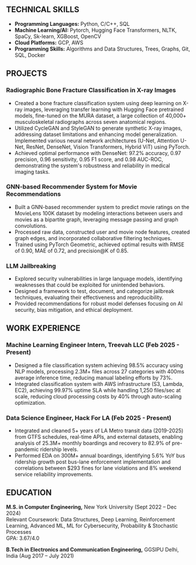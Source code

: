 

## TECHNICAL SKILLS

- **Programming Languages:** Python, C/C++, SQL  
- **Machine Learning/AI:** Pytorch, Hugging Face Transformers, NLTK, SpaCy, Sk-learn, XGBoost, OpenCV  
- **Cloud Platforms:** GCP, AWS  
- **Programming Skills:** Algorithms and Data Structures, Trees, Graphs, Git, SQL, Docker

## PROJECTS

### Radiographic Bone Fracture Classification in X-ray Images
- Created a bone fracture classification system using deep learning on X-ray images, leveraging transfer learning with Hugging Face pretrained models, fine-tuned on the MURA dataset, a large collection of 40,000+ musculoskeletal radiographs across seven anatomical regions.  
- Utilized CycleGAN and StyleGAN to generate synthetic X-ray images, addressing dataset limitations and enhancing model generalization. Implemented various neural network architectures (U-Net, Attention U-Net, ResNet, DenseNet, Vision Transformers, Hybrid ViT) using PyTorch.  
- Achieved optimal performance with DenseNet: 97.2% accuracy, 0.97 precision, 0.96 sensitivity, 0.95 F1 score, and 0.98 AUC-ROC, demonstrating the system's robustness and reliability in medical imaging tasks.

### GNN-based Recommender System for Movie Recommendations
- Built a GNN-based recommender system to predict movie ratings on the MovieLens 100K dataset by modeling interactions between users and movies as a bipartite graph, leveraging message passing and graph convolutions.  
- Processed raw data, constructed user and movie node features, created graph edges, and incorporated collaborative filtering techniques.  
- Trained using PyTorch Geometric, achieved optimal results with RMSE of 0.90, MAE of 0.72, and precision@K of 0.85.

### LLM Jailbreaking
- Explored security vulnerabilities in large language models, identifying weaknesses that could be exploited for unintended behaviors.  
- Designed a framework to test, document, and categorize jailbreak techniques, evaluating their effectiveness and reproducibility.  
- Provided recommendations for robust model defenses focusing on AI security, bias mitigation, and ethical deployment.

## WORK EXPERIENCE

### Machine Learning Engineer Intern, Treevah LLC (Feb 2025 - Present)
- Designed a file classification system achieving 98.5% accuracy using NLP models, processing 2.3M+ files across 27 categories with 400ms average inference time, reducing manual labeling efforts by 73%.
- Integrated classification system with AWS infrastructure (S3, Lambda, EC2), achieving 99.97% uptime SLA while handling 1,250 files/sec at scale, reducing cloud processing costs by 40% through auto-scaling optimization.

### Data Science Engineer, Hack For LA (Feb 2025 - Present)
- Integrated and cleaned 5+ years of LA Metro transit data (2019-2025) from GTFS schedules, real-time APIs, and external datasets, enabling analysis of 25.3M+ monthly boardings and recovery to 82.9% of pre-pandemic ridership levels.
- Performed EDA on 300M+ annual boardings, identifying 5.6% YoY bus ridership growth post bus-lane enforcement implementation and correlations between $293 fines for lane violations and 8% weekend service reliability improvements.
  
## EDUCATION

**M.S. in Computer Engineering,** New York University (Sept 2022 – Dec 2024)  
Relevant Coursework: Data Structures, Deep Learning, Reinforcement Learning, Advanced ML, ML for Cybersecurity, Probability & Stochastic Processes  
GPA: 3.67/4.0

**B.Tech in Electronics and Communication Engineering,** GGSIPU Delhi, India (Aug 2017 – July 2021)

